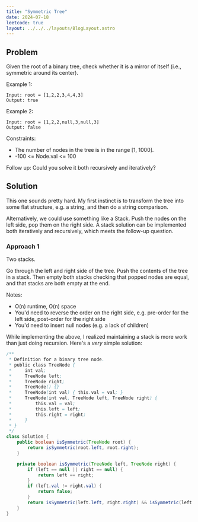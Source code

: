 ```yaml
---
title: "Symmetric Tree"
date: 2024-07-18
leetcode: true
layout: ../../../layouts/BlogLayout.astro
---
```


## Problem

Given the root of a binary tree, check whether it is a mirror of itself (i.e., symmetric around its center).

Example 1:

```text
Input: root = [1,2,2,3,4,4,3]
Output: true
```

Example 2:

```text
Input: root = [1,2,2,null,3,null,3]
Output: false
```

Constraints:

- The number of nodes in the tree is in the range [1, 1000].
- -100 <= Node.val <= 100

Follow up: Could you solve it both recursively and iteratively?

## Solution

This one sounds pretty hard. My first instinct is to transform the tree into some flat structure, e.g. a string, and then do a string comparison.

Alternatively, we could use something like a Stack. Push the nodes on the left side, pop them on the right side. A stack solution can be implemented both iteratively and recursively, which meets the follow-up question.

### Approach 1

Two stacks.

Go through the left and right side of the tree. Push the contents of the tree in a stack. Then empty both stacks checking that popped nodes are equal, and that stacks are both empty at the end.

Notes:

- O(n) runtime, O(n) space
- You'd need to reverse the order on the right side, e.g. pre-order for the left side, post-order for the right side
- You'd need to insert null nodes (e.g. a lack of children)

While implementing the above, I realized maintaining a stack is more work than just doing recursion. Here's a _very_ simple solution:

```java
/**
 * Definition for a binary tree node.
 * public class TreeNode {
 *     int val;
 *     TreeNode left;
 *     TreeNode right;
 *     TreeNode() {}
 *     TreeNode(int val) { this.val = val; }
 *     TreeNode(int val, TreeNode left, TreeNode right) {
 *         this.val = val;
 *         this.left = left;
 *         this.right = right;
 *     }
 * }
 */
class Solution {
    public boolean isSymmetric(TreeNode root) {
        return isSymmetric(root.left, root.right);
    }

    private boolean isSymmetric(TreeNode left, TreeNode right) {
        if (left == null || right == null) {
            return left == right;
        }
        if (left.val != right.val) {
            return false;
        }
        return isSymmetric(left.left, right.right) && isSymmetric(left.right, right.left);
    }
}
```
